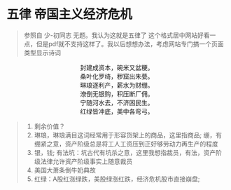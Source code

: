 # 五律 帝国主义经济危机
> 参照自 少-初同志 无题。我认为这就是五律了 
> 这个格式居中网站好看一点，但是pdf就不支持这样了。我以后想想办法，考虑网站专门搞一个页面类型显示诗词

<center>
封建成资本，碗米又盆粳。<br/>
桑叶化罗绮，秽窟出朱甍。<br/>
琳琅逐利产，薪水为财绷。<br/>
潦倒无银购，积压断厂佣。<br/>
宁随河水去，不济困民生。<br/>
红绿皆冲底，美中各弯弓。

</center>

> 1. 剩余价值？
> 1. 琳琅，琳琅满目这词经常用于形容货架上的商品，这里指商品; 绷，有绷紧之意，资产阶级总是将工人工资压到正好够劳动力再生产的程度
> 2. 银，钱; 有法坑：坑古代有坑杀之意，这里我想指裁员，有法，资产阶级法律允许资产阶级事实上随意裁员 
> 3. 美国大萧条倒牛奶典故
> 4. 红绿：A股红涨绿跌，美股绿涨红跌，经济危机股市直接崩盘; 
<!--stackedit_data:
eyJoaXN0b3J5IjpbOTI1NDA4ODA4LDE1NzMxMzYwMDIsLTEzOD
YxNzkwMjMsLTIxMjg0NTc1NTEsMTQzNTc1ODgwLDE5MjE2ODQz
NjhdfQ==
-->